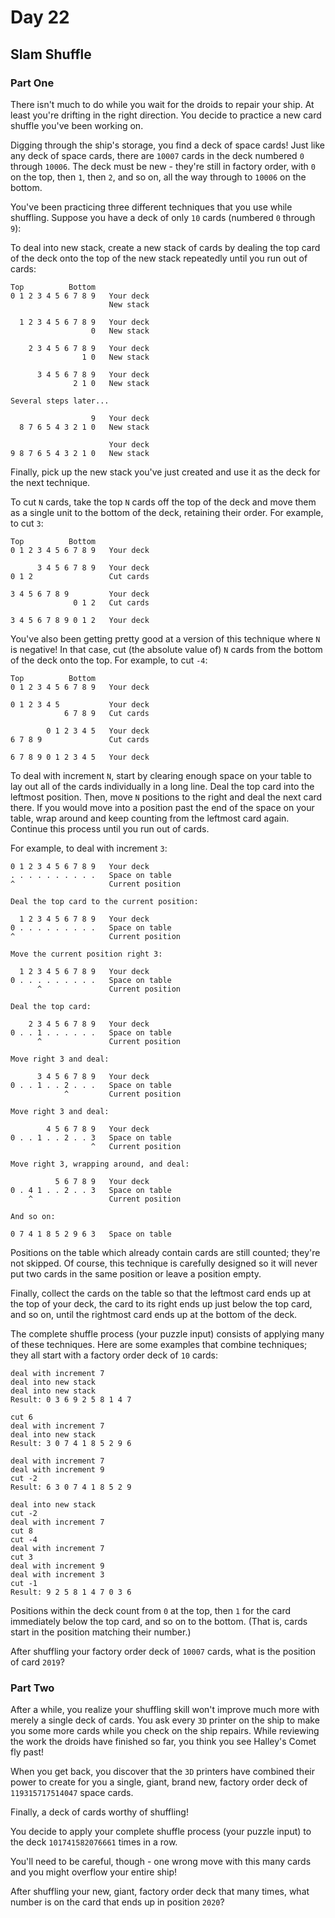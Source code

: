# Day 22

## Slam Shuffle

### Part One

There isn't much to do while you wait for the droids to repair your ship. At least you're drifting in the right direction. You decide to practice a new card shuffle you've been working on.

Digging through the ship's storage, you find a deck of space cards! Just like any deck of space cards, there are `10007` cards in the deck numbered `0` through `10006`. The deck must be new - they're still in factory order, with `0` on the top, then `1`, then `2`, and so on, all the way through to `10006` on the bottom.

You've been practicing three different techniques that you use while shuffling. Suppose you have a deck of only `10` cards (numbered `0` through `9`):

To deal into new stack, create a new stack of cards by dealing the top card of the deck onto the top of the new stack repeatedly until you run out of cards:

```raw
Top          Bottom
0 1 2 3 4 5 6 7 8 9   Your deck
                      New stack

  1 2 3 4 5 6 7 8 9   Your deck
                  0   New stack

    2 3 4 5 6 7 8 9   Your deck
                1 0   New stack

      3 4 5 6 7 8 9   Your deck
              2 1 0   New stack

Several steps later...

                  9   Your deck
  8 7 6 5 4 3 2 1 0   New stack

                      Your deck
9 8 7 6 5 4 3 2 1 0   New stack
```

Finally, pick up the new stack you've just created and use it as the deck for the next technique.

To cut `N` cards, take the top `N` cards off the top of the deck and move them as a single unit to the bottom of the deck, retaining their order. For example, to cut `3`:

```raw
Top          Bottom
0 1 2 3 4 5 6 7 8 9   Your deck

      3 4 5 6 7 8 9   Your deck
0 1 2                 Cut cards

3 4 5 6 7 8 9         Your deck
              0 1 2   Cut cards

3 4 5 6 7 8 9 0 1 2   Your deck
```

You've also been getting pretty good at a version of this technique where `N` is negative! In that case, cut (the absolute value of) `N` cards from the bottom of the deck onto the top. For example, to cut `-4`:

```raw
Top          Bottom
0 1 2 3 4 5 6 7 8 9   Your deck

0 1 2 3 4 5           Your deck
            6 7 8 9   Cut cards

        0 1 2 3 4 5   Your deck
6 7 8 9               Cut cards

6 7 8 9 0 1 2 3 4 5   Your deck
```

To deal with increment `N`, start by clearing enough space on your table to lay out all of the cards individually in a long line. Deal the top card into the leftmost position. Then, move `N` positions to the right and deal the next card there. If you would move into a position past the end of the space on your table, wrap around and keep counting from the leftmost card again. Continue this process until you run out of cards.

For example, to deal with increment `3`:

```raw
0 1 2 3 4 5 6 7 8 9   Your deck
. . . . . . . . . .   Space on table
^                     Current position

Deal the top card to the current position:

  1 2 3 4 5 6 7 8 9   Your deck
0 . . . . . . . . .   Space on table
^                     Current position

Move the current position right 3:

  1 2 3 4 5 6 7 8 9   Your deck
0 . . . . . . . . .   Space on table
      ^               Current position

Deal the top card:

    2 3 4 5 6 7 8 9   Your deck
0 . . 1 . . . . . .   Space on table
      ^               Current position

Move right 3 and deal:

      3 4 5 6 7 8 9   Your deck
0 . . 1 . . 2 . . .   Space on table
            ^         Current position

Move right 3 and deal:

        4 5 6 7 8 9   Your deck
0 . . 1 . . 2 . . 3   Space on table
                  ^   Current position

Move right 3, wrapping around, and deal:

          5 6 7 8 9   Your deck
0 . 4 1 . . 2 . . 3   Space on table
    ^                 Current position

And so on:

0 7 4 1 8 5 2 9 6 3   Space on table
```

Positions on the table which already contain cards are still counted; they're not skipped. Of course, this technique is carefully designed so it will never put two cards in the same position or leave a position empty.

Finally, collect the cards on the table so that the leftmost card ends up at the top of your deck, the card to its right ends up just below the top card, and so on, until the rightmost card ends up at the bottom of the deck.

The complete shuffle process (your puzzle input) consists of applying many of these techniques. Here are some examples that combine techniques; they all start with a factory order deck of `10` cards:

```raw
deal with increment 7
deal into new stack
deal into new stack
Result: 0 3 6 9 2 5 8 1 4 7
```

```raw
cut 6
deal with increment 7
deal into new stack
Result: 3 0 7 4 1 8 5 2 9 6
```

```raw
deal with increment 7
deal with increment 9
cut -2
Result: 6 3 0 7 4 1 8 5 2 9
```

```raw
deal into new stack
cut -2
deal with increment 7
cut 8
cut -4
deal with increment 7
cut 3
deal with increment 9
deal with increment 3
cut -1
Result: 9 2 5 8 1 4 7 0 3 6
```

Positions within the deck count from `0` at the top, then `1` for the card immediately below the top card, and so on to the bottom. (That is, cards start in the position matching their number.)

After shuffling your factory order deck of `10007` cards, what is the position of card `2019`?

### Part Two

After a while, you realize your shuffling skill won't improve much more with merely a single deck of cards. You ask every `3D` printer on the ship to make you some more cards while you check on the ship repairs. While reviewing the work the droids have finished so far, you think you see Halley's Comet fly past!

When you get back, you discover that the `3D` printers have combined their power to create for you a single, giant, brand new, factory order deck of `119315717514047` space cards.

Finally, a deck of cards worthy of shuffling!

You decide to apply your complete shuffle process (your puzzle input) to the deck `101741582076661` times in a row.

You'll need to be careful, though - one wrong move with this many cards and you might overflow your entire ship!

After shuffling your new, giant, factory order deck that many times, what number is on the card that ends up in position `2020`?
